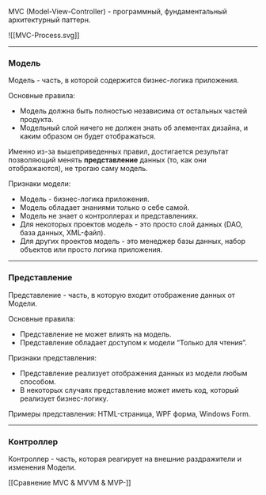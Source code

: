 MVC (Model-View-Controller) - программный, фундаментальный архитектурный паттерн.

  

![[MVC-Process.svg]]

---

### Модель

Модель - часть, в которой содержится бизнес-логика приложения.

Основные правила:

- Модель должна быть полностью независима от остальных частей продукта.
- Модельный слой ничего не должен знать об элементах дизайна, и каким образом он будет отображаться.

Именно из-за вышеприведенных правил, достигается результат позволяющий менять **представление** данных (то, как они отображаются), не трогаю саму модель.

Признаки модели:

- Модель - бизнес-логика приложения.
- Модель обладает знаниями только о себе самой.
- Модель не знает о контроллерах и представлениях.
- Для некоторых проектов модель - это просто слой данных (DAO, база данных, XML-файл).
- Для других проектов модель - это менеджер базы данных, набор объектов или просто логика приложения.

---

### Представление

Представление - часть, в которую входит отображение данных от Модели.

Основные правила:

- Представление не может влиять на модель.
- Представление обладает доступом к модели “Только для чтения”.

Признаки представления:

- Представление реализует отображения данных из модели любым способом.
- В некоторых случаях представление может иметь код, который реализует бизнес-логику.

Примеры представления: HTML-страница, WPF форма, Windows Form.

---

### Контроллер

Контроллер - часть, которая реагирует на внешние раздражители и изменения Модели.

  

[[Сравнение MVC & MVVM & MVP-]]